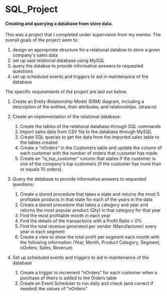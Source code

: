 # SQL_Project
#### Creating and querying a database from store data.

This was a project that I completed under supervision from my mentor.
The overall goals of the project were to:
1. design an appropriate structure for a relational databse to store a given company's sales data
2. set up said relational database using MySQL  
3. query the databse to provide informative answers to requested questions
4. set up scheduled events and triggers to aid in maintenance of the database

The specific requirements of the project are laid out below.
1. Create an Entity-Relationship Model (ERM) diagram, including a description of the entities, their attributes, and relationships. (draw.io)

2. Create an implementation of the relational database:
    1. Create the tables of the relational database through SQL commands
    2. Import sales data from CSV file to the database through MySQL
    3. Create SQL queries to get the data from the imported sales table to the tables created
    4. Create a “nOrders” in the Customers table and update the column of each customer with the number of orders that customer has made
    5. Create an “is_top_customer” column that states if the customer is one of the company's top customers (if the customer has more than or equals 10 orders).
  

3. Query the database to provide informative answers to requested questions:
    1. Create a stored procedure that takes a state and returns the most 5 profitable products in that state for each of the years in the data
    2. Create a stored procedure that takes a category and year and returns the most popular product (Qty) in that category for that year
    3. Find the most profitable month in each year
    4. Find the details of the transactions with a Profit Ratio < 0%
    5. Find the total revenue generated per vendor (Manufacturer) every year in each segment
    6. Create a view to show the total profit per segment each month with the following information (Year, Month, Product Category, Segment, nOrders, Sales, Revenue)


4.  Set up scheduled events and triggers to aid in maintenance of the database
    1. Create a trigger to increment  “nOrders” for each customer when a purchase of theirs is added to the Orders table
    2. Create an Event Scheduler to run daily and check (and correct if needed) the values of "nOrders"
